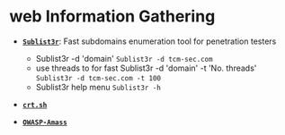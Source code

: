 # web Information Gathering

- [**`Sublist3r`**](https://github.com/aboul3la/Sublist3r): Fast subdomains enumeration tool for penetration testers

    - Sublist3r -d 'domain' `Sublist3r -d tcm-sec.com`
    - use threads to for fast Sublist3r -d 'domain' -t 'No. threads' `Sublist3r -d tcm-sec.com -t 100`
    - Sublist3r help menu `Sublist3r -h`

- [**`crt.sh`**](https://crt.sh/)


- [**`OWASP-Amass`**](https://github.com/OWASP/Amass)